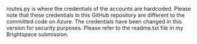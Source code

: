routes.py is where the credentials of the accounts are hardcoded. Please note that these credentials in this GitHub repository are different to the committed code on Azure. The credentials have been changed in this version for security purposes. Please refer to the readme.txt file in my Brightspace submission.
